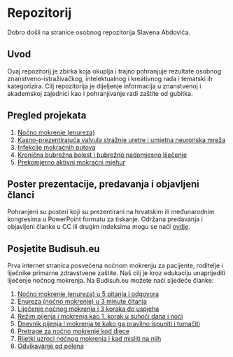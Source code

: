 # Repozitorij

Dobro došli na stranice osobnog repozitorija Slavena Abdovića.

## Uvod

Ovaj repozitorij je zbirka koja okuplja i trajno pohranjuje rezultate osobnog znanstveno-istraživačkog, intelektualnog i kreativnog rada i tematski ih kategorizira. Cilj repozitorija je dijeljenje informacija u znanstvenoj i akademskoj zajednici kao i pohranjivanje radi zaštite od gubitka.

## Pregled projekata

1. [Noćno mokrenje (enureza)](enureza.md)
2. [Kasno-prezentirajuća valvula stražnje uretre i umjetna neuronska mreža](puv.md)
3. [Infekcije mokraćnih putova](uti.md)
3. [Kronična bubrežna bolest i bubrežno nadomjesno liječenje](ckd.md)
4. [Prekomjerno aktivni mokraćni mjehur](oab.md)

## Poster prezentacije, predavanja i objavljeni članci

Pohranjeni su posteri koji su prezentirani na hrvatskim ili međunarodnim kongresima u PowerPoint formatu za tiskanje. Održana predavanja i objavljeni članke u CC ili drugim indeksima mogu se naći [ovdje](art.md).

## Posjetite Budisuh.eu

Prva internet stranica posvećena noćnom mokrenju za pacijente, roditelje i liječnike primarne zdravstvene zaštite. Naš cilj je kroz edukaciju unaprijediti liječenje noćnog mokrenja. Na Budisuh.eu možete naći sljedeće članke:

1. [Noćno mokrenje (enureza) u 5 pitanja i odgovora](https://budisuh.eu/nocno-mokrenje-enureza-djeca-dijagnostika-lijecenje/) 
2. [Enureza (noćno mokrenje) u 3 minute čitanja](https://budisuh.eu/enureza-nocno-mokrenje-ukratko/) 
3. [Liječenje noćnog mokrenja i 3 koraka do uspjeha](https://budisuh.eu/uspjesno-lijecenje-nocnog-mokrenja/) 
4. [Režim pijenja i mokrenja kao 1. korak u suhoći dana i noći](https://budisuh.eu/rezim-pijenja-i-mokrenja-prvi-korak-do-suhoce/) 
5. [Dnevnik pijenja i mokrenja te kako ga pravilno ispuniti i tumačiti](https://budisuh.eu/dnevnik-pijenja-i-mokrenja-ispunjavanje-tumacenje/) 
6. [Pretrage za noćno mokrenje kod djece](https://budisuh.eu/pretrage-za-nocno-mokrenje-kod-djece/) 
7. [Rijetki uzroci noćnog mokrenja i kad misliti na njih](https://budisuh.eu/rijetki-uzroci-nocnog-mokrenja/) 
8. [Odvikavanje od pelena](https://budisuh.eu/odvikavanje-od-pelena/) 
